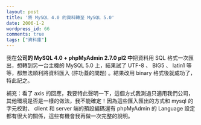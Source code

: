 ```yaml
---
layout: post
title: '將 MySQL 4.0 的資料轉至 MySQL 5.0'
date: 2006-1-2
wordpress_id: 66
comments: true
tags: ["資料庫"]
---
```


我在<strong>公司的 MySQL 4.0 + phpMyAdmin 2.7.0 pl2 中</strong>把資料用 SQL 格式一次匯出，想轉到另一台主機的 MySQL 5.0 上，結果試了 UTF-8 、 BIG5 、 latin1 等等，都無法順利將資料匯入 (許功蓋的問題) 。結果改用 binary 格式後就成功了，特此記之。

補充：看了 axis  的回應，我要特此聲明一下，這個方式我測過只適用我們公司，其他環境是否是一樣的做法，我不能確定！因為這些匯入匯出的方式和 mysql 的字元校對、 client 和 server 端的預設編碼還有 phpMyAdmin 的 Language 設定都有很大的關係，這些有機會我再做一次完整的說明。

